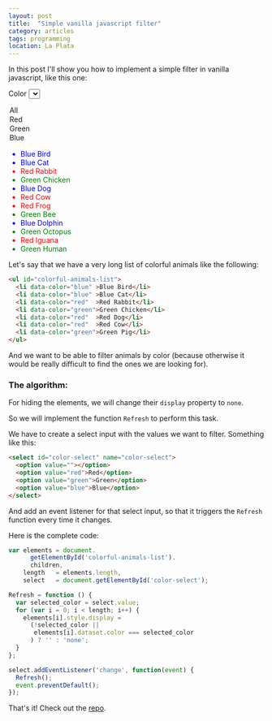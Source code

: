 ```yaml
---
layout: post
title:  "Simple vanilla javascript filter"
category: articles
tags: programming
location: La Plata
---
```


In this post I'll show you how to implement a simple filter in vanilla javascript, like this one:

<label for="color-select">Color</label>
<select id="color-select" name="color-select">
  <option value="">All</option>
  <option value="red">Red</option>
  <option value="green">Green</option>
  <option value="blue">Blue</option>
</select>

<style>
#colorful-animals-list li {
  margin-bottom:0px;
}
</style>

<ul id="colorful-animals-list">
  <li data-color="blue"  style="color:blue;">Blue Bird</li>
  <li data-color="blue"  style="color:blue;">Blue Cat</li>
  <li data-color="red"   style="color:red;">Red Rabbit</li>
  <li data-color="green" style="color:green;">Green Chicken</li>
  <li data-color="blue"  style="color:blue;">Blue Dog</li>
  <li data-color="red"   style="color:red;">Red Cow</li>
  <li data-color="red"   style="color:red;">Red Frog</li>
  <li data-color="green" style="color:green;">Green Bee</li>
  <li data-color="blue"  style="color:blue;">Blue Dolphin</li>
  <li data-color="green" style="color:green;">Green Octopus</li>
  <li data-color="red"   style="color:red;">Red Iguana</li>
  <li data-color="green" style="color:green;">Green Human</li>
</ul>

<script>

var Refresh = (function () {
  var elements = document.getElementById('colorful-animals-list').children,
      length   = elements.length,
      select   = document.getElementById('color-select');

  select.addEventListener('change', function(event) {
    Refresh();
    event.preventDefault();
  });

  return function () {
    var selected_color = select.value;
    for (var i = 0; i < length; i++) {
      elements[i].style.display =
        (!selected_color || elements[i].dataset.color === selected_color) ? '' : 'none';
    }
  };
})();

</script>


Let's say that we have a very long list of colorful animals like the following:
<div style="clear:both;"></div>


``` html
<ul id="colorful-animals-list">
  <li data-color="blue" >Blue Bird</li>
  <li data-color="blue" >Blue Cat</li>
  <li data-color="red"  >Red Rabbit</li>
  <li data-color="green">Green Chicken</li>
  <li data-color="red"  >Red Dog</li>
  <li data-color="red"  >Red Cow</li>
  <li data-color="green">Green Pig</li>
</ul>
```

And we want to be able to filter animals by color (because otherwise it would be really difficult to find the ones we are looking for).

<!-- This is not the algorithm. -->
<!-- This algorithm can't find Jesus. -->
<!-- Keep looking for the algorithm. -->

### The algorithm:

For hiding the elements, we will change their <code>display</code> property to <code>none</code>.

So we will implement the function <code>Refresh</code> to perform this task.

We have to create a select input with the values we want to filter. Something like this:

``` html
<select id="color-select" name="color-select">
  <option value=""></option>
  <option value="red">Red</option>
  <option value="green">Green</option>
  <option value="blue">Blue</option>
</select>
```

And add an event listener for that select input, so that it triggers the <code>Refresh</code> function every time it changes.

Here is the complete code:

``` javascript
var elements = document.
      getElementById('colorful-animals-list').
      children,
    length   = elements.length,
    select   = document.getElementById('color-select');

Refresh = function () {
  var selected_color = select.value;
  for (var i = 0; i < length; i++) {
    elements[i].style.display =
      (!selected_color ||
       elements[i].dataset.color === selected_color
      ) ? '' : 'none';
  }
};

select.addEventListener('change', function(event) {
  Refresh();
  event.preventDefault();
});
```

That's it! Check out the [repo][gh].


[gh]: https://github.com/nicanor/javascript-filter
[vanilla]: http://vanilla-js.com/

